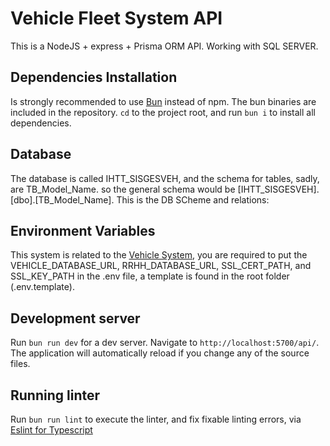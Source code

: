 # Vehicle Fleet System API

This is a NodeJS + express + Prisma ORM API. Working with SQL SERVER.

## Dependencies Installation
Is strongly recommended to use [Bun](https://bun.sh/) instead of npm. The bun binaries are included in the repository.
`cd` to the project root, and run `bun i` to install all dependencies.

## Database
The database is called IHTT_SISGESVEH, and the schema for tables, sadly, are TB_Model_Name. so the general schema would be [IHTT_SISGESVEH].[dbo].[TB_Model_Name].
This is the DB SCheme and relations:

## Environment Variables
This system is related to the [Vehicle System](https://github.com/Ajuriaa/vehicle-fleet-system.git), you are required to put the VEHICLE_DATABASE_URL, RRHH_DATABASE_URL, SSL_CERT_PATH, and SSL_KEY_PATH in the .env file, a template is found in the root folder (.env.template).

## Development server

Run `bun run dev` for a dev server. Navigate to `http://localhost:5700/api/`. The application will automatically reload if you change any of the source files.

## Running linter

Run `bun run lint` to execute the linter, and fix fixable linting errors, via [Eslint for Typescript](https://typescript-eslint.io/)
